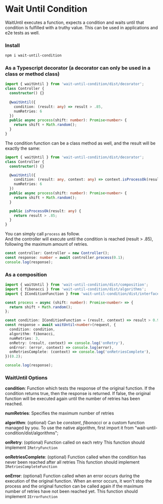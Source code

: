 # Wait Until Condition

WaitUntil executes a function, expects a condition and waits until that condition is fulfilled with a truthy value.
This can be used in applications and e2e tests as well.

### Install
```bash
npm i wait-until-condition
```

### As a Typescript decorator (a decorator can only be used in a class or method class)

```typescript
import { waitUntil } from 'wait-until-condition/dist/decorator';
class Controller {
  constructor() {}
  
  @waitUntil({
    condition: (result: any) => result > .85,
    numRetries: 6
  })
  public async process(shift: number): Promise<number> {
    return shift + Math.random();
  }
}
```
  
  
The condition function can be a class method as well, and the result will be exactly the same:
```typescript
import { waitUntil } from 'wait-until-condition/dist/decorator';
class Controller {
  constructor() {}

  @waitUntil({
    condition: (result: any, context: any) => context.isProcessOk(result),
    numRetries: 6
  })
  public async process(shift: number): Promise<number> {
    return shift + Math.random();
  }

  public isProcessOk(result: any) {
    return result > .85;
  }
}
```

You can simply call `process` as follow.  
And the controller will execute until the condition is reached (result > .85), following the maximum amount of retries.
```typescript
const controller: Controller = new Controller();
const response: number = await controller.process(0.1);
console.log(response);
```

### As a composition

```typescript
import { waitUntil } from 'wait-until-condition/dist/composition';
import { fibonacci } from 'wait-until-condition/dist/algorithms';
import { IConditionFunction } from 'wait-until-condition/dist/interfaces';

const process = async (shift: number): Promise<number> => {
  return shift + Math.random();
};

const condition: IConditionFunction = (result, context) => result > 0.9;
const response = await waitUntil<number>(request, {
  condition: condition,
  algorithm: fibonacci,
  numRetries: 3,
  onRetry: (result, context) => console.log('onRetry'),
  onError: (error, context) => console.log(error),
  onRetriesComplete: (context) => console.log('onRetriesComplete'),
})(0.2);

console.log(response);
```

### WaitUntil Options

**condition**: 
Function which tests the response of the original function. 
If the condition returns true, then the response is returned. If false, the original function will be executed again until the number of retries has been reached.

**numRetries**:
Specifies the maximum number of retries

**algorithm**: (optional)
Can be _constant_, _fibonacci_ or a custom function managed by you.
To use the native algorithm, first import it from "wait-until-condition/dist/algorithms";

**onRetry**: (optional)
Function called on each retry
This function should implement `IRetryFunction`

**onRetriesComplete**: (optional)
Function called when the condition has never been reached after all retries
This function should implement `IRetriesCompleteFunction`

**onError**: (optional)
Function called when an error occurs during the execution of the original function. 
When an error occurs, it won't stop the process and the original function can be called again if the maximum number of retries have not been reached yet.
This function should implement `IErrorFunction`

